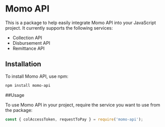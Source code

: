 # Momo API

This is a package to help easily integrate Momo API into your JavaScript project. It currently supports the following services:

- Collection API
- Disbursement API
- Remittance API

## Installation

To install Momo API, use npm:

```bash
npm install momo-api 
```

##Usage

To use Momo API in your project, require the service you want to use from the package:
```javascript
const { colAccessToken, requestToPay } = require('momo-api');
```
